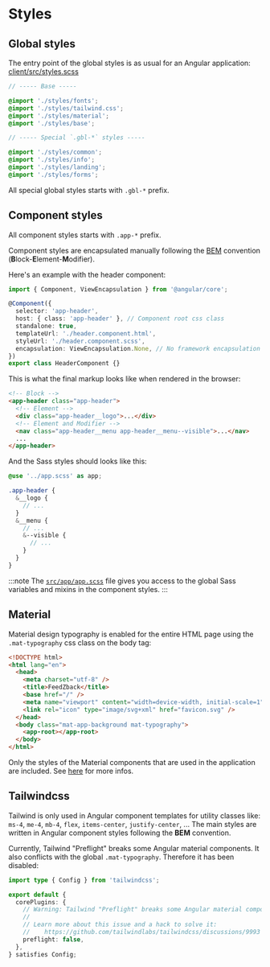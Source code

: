 # Styles

## Global styles

The entry point of the global styles is as usual for an Angular application: [client/src/styles.scss](https://github.com/Zenika/feedzback/blob/main/client/src/styles.scss)

```scss
// ----- Base -----

@import './styles/fonts';
@import './styles/tailwind.css';
@import './styles/material';
@import './styles/base';

// ----- Special `.gbl-*` styles -----

@import './styles/common';
@import './styles/info';
@import './styles/landing';
@import './styles/forms';
```

All special global styles starts with `.gbl-*` prefix.

## Component styles

All component styles starts with `.app-*` prefix.

Component styles are encapsulated manually following the [BEM](https://getbem.com/introduction/) convention (**B**lock-**E**lement-**M**odifier).

Here's an example with the header component:

```ts title="client/src/app/header/header.component.ts"
import { Component, ViewEncapsulation } from '@angular/core';

@Component({
  selector: 'app-header',
  host: { class: 'app-header' }, // Component root css class
  standalone: true,
  templateUrl: './header.component.html',
  styleUrl: './header.component.scss',
  encapsulation: ViewEncapsulation.None, // No framework encapsulation
})
export class HeaderComponent {}
```

This is what the final markup looks like when rendered in the browser:

```html
<!-- Block -->
<app-header class="app-header">
  <!-- Element -->
  <div class="app-header__logo">...</div>
  <!-- Element and Modifier -->
  <nav class="app-header__menu app-header__menu--visible">...</nav>
  ...
</app-header>
```

And the Sass styles should looks like this:

```scss title="client/src/app/header/header.component.scss"
@use '../app.scss' as app;

.app-header {
  &__logo {
    // ...
  }
  &__menu {
    // ...
    &--visible {
      // ...
    }
  }
}
```

:::note
The [`src/app/app.scss`](https://github.com/Zenika/feedzback/blob/main/client/src/app/app.scss) file gives you access to the global Sass variables and mixins in the component styles.
:::

## Material

Material design typography is enabled for the entire HTML page using the `.mat-typography` css class on the body tag:

```html title="client/src/index.html"
<!DOCTYPE html>
<html lang="en">
  <head>
    <meta charset="utf-8" />
    <title>FeedZback</title>
    <base href="/" />
    <meta name="viewport" content="width=device-width, initial-scale=1" />
    <link rel="icon" type="image/svg+xml" href="favicon.svg" />
  </head>
  <body class="mat-app-background mat-typography">
    <app-root></app-root>
  </body>
</html>
```

Only the styles of the Material components that are used in the application are included.
See [here](https://github.com/Zenika/feedzback/blob/main/client/src/styles/material/index.scss) for more infos.

## Tailwindcss

Tailwind is only used in Angular component templates for utility classes like: `ms-4`, `me-4`, `mb-4`, `flex`, `items-center`, `justify-center`, ...
The main styles are written in Angular component styles following the **BEM** convention.

Currently, Tailwind "Preflight" breaks some Angular material components.
It also conflicts with the global `.mat-typography`.
Therefore it has been disabled:

```ts title="client/tailwind.config.ts"
import type { Config } from 'tailwindcss';

export default {
  corePlugins: {
    // Warning: Tailwind "Preflight" breaks some Angular material components
    //
    // Learn more about this issue and a hack to solve it:
    //    https://github.com/tailwindlabs/tailwindcss/discussions/9993
    preflight: false,
  },
} satisfies Config;
```
